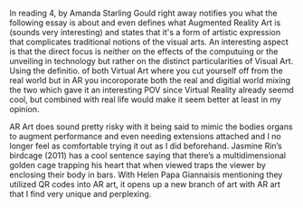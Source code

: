 In reading 4, by Amanda Starling Gould right away notifies you what the following essay is about and even defines what Augmented Reality Art is (sounds very interesting) and states that it's a form of artistic expression that complicates traditional notions of the visual arts. An interesting aspect is that the direct focus is neither on the effects of the computuing or the unveiling in technology but rather on the distinct particularities of Visual Art. Using the definitio. of both Virtual Art where you cut yourself off from the real world but in AR you incoroporate both the real and digitial world mixing the two which gave it an interesting POV since Virtual Reality already seemd cool, but combined with real life would make it seem better at least in my opinion. 

AR Art does sound pretty risky with it being said to mimic the bodies organs to augment performance and even needing extensions attached and I no longer feel as comfortable trying it out as I did beforehand. Jasmine Rin’s birdcage (2011) has a cool sentence saying that there’s a multidimensional golden cage trapping his heart that when viewed traps the viewer by enclosing their body in bars. With Helen Papa Giannaisis mentioning they utilized QR codes into AR art, it opens up a new branch of art with AR art that I find very unique and perplexing. 
